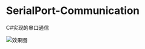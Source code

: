 # SerialPort-Communication
C#实现的串口通信

![效果图](https://cdn.zhfsky.com/Snipaste_2017-11-27_18-53-55.bmp) 


